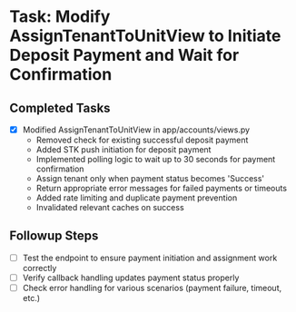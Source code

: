 # Task: Modify AssignTenantToUnitView to Initiate Deposit Payment and Wait for Confirmation

## Completed Tasks
- [x] Modified AssignTenantToUnitView in app/accounts/views.py
  - Removed check for existing successful deposit payment
  - Added STK push initiation for deposit payment
  - Implemented polling logic to wait up to 30 seconds for payment confirmation
  - Assign tenant only when payment status becomes 'Success'
  - Return appropriate error messages for failed payments or timeouts
  - Added rate limiting and duplicate payment prevention
  - Invalidated relevant caches on success

## Followup Steps
- [ ] Test the endpoint to ensure payment initiation and assignment work correctly
- [ ] Verify callback handling updates payment status properly
- [ ] Check error handling for various scenarios (payment failure, timeout, etc.)
